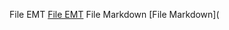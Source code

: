 File EMT [File EMT](https://github.com/fia0478/Alifia-Maylani_APLIKOM/tree/df471fe081e2b1b3f35cb3ac0160b06c74f23a54)
File Markdown [File Markdown](
